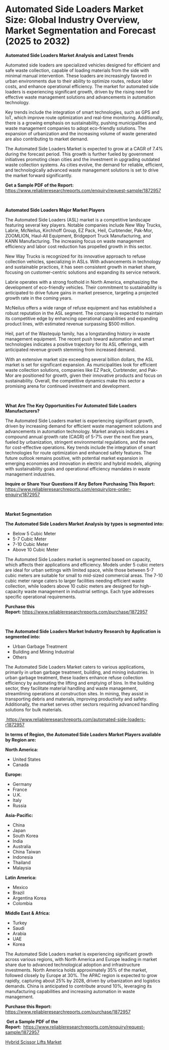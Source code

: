 <p><h1>Automated Side Loaders Market Size: Global Industry Overview, Market Segmentation and Forecast (2025 to 2032)</h1></p><p><strong>Automated Side Loaders Market Analysis and Latest Trends</strong></p>
<p><p>Automated side loaders are specialized vehicles designed for efficient and safe waste collection, capable of loading materials from the side with minimal manual intervention. These loaders are increasingly favored in urban environments due to their ability to optimize routes, reduce labor costs, and enhance operational efficiency. The market for automated side loaders is experiencing significant growth, driven by the rising need for effective waste management solutions and advancements in automation technology.</p><p>Key trends include the integration of smart technologies, such as GPS and IoT, which improve route optimization and real-time monitoring. Additionally, there is a growing emphasis on sustainability, pushing municipalities and waste management companies to adopt eco-friendly solutions. The expansion of urbanization and the increasing volume of waste generated are also contributing to market demand.</p><p>The Automated Side Loaders Market is expected to grow at a CAGR of 7.4% during the forecast period. This growth is further fueled by government initiatives promoting clean cities and the investment in upgrading outdated waste collection systems. As cities evolve, the demand for reliable, efficient, and technologically advanced waste management solutions is set to drive the market forward significantly.</p></p>
<p><strong>Get a Sample PDF of the Report:&nbsp;</strong> <a href="https://www.reliableresearchreports.com/enquiry/request-sample/1872957?utm_campaign=2655&utm_medium=2&utm_source=Github&utm_content=ia&utm_term=08042025&utm_id=automated-side-loaders">https://www.reliableresearchreports.com/enquiry/request-sample/1872957</a></p>
<p>&nbsp;</p>
<p><strong>Automated Side Loaders Major Market Players</strong></p>
<p><p>The Automated Side Loaders (ASL) market is a competitive landscape featuring several key players. Notable companies include New Way Trucks, Labrie, McNeilus, Kirchhoff Group, EZ Pack, Heil, Curbtender, Pak-Mor, ZOOMLION, Haul-All Equipment, Bridgeport Truck Manufacturing, and KANN Manufacturing. The increasing focus on waste management efficiency and labor cost reduction has propelled growth in this sector.</p><p>New Way Trucks is recognized for its innovative approach to refuse collection vehicles, specializing in ASLs. With advancements in technology and sustainable practices, it has seen consistent growth in market share, focusing on customer-centric solutions and expanding its service network.</p><p>Labrie operates with a strong foothold in North America, emphasizing the development of eco-friendly vehicles. Their commitment to sustainability is anticipated to drive future gains in market presence, targeting a projected growth rate in the coming years.</p><p>McNeilus offers a wide range of refuse equipment and has established a robust reputation in the ASL segment. The company is expected to maintain its competitive edge by enhancing operational capabilities and expanding product lines, with estimated revenue surpassing $500 million.</p><p>Heil, part of the Wastequip family, has a longstanding history in waste management equipment. The recent push toward automation and smart technologies indicates a positive trajectory for its ASL offerings, with anticipated revenue growth stemming from increased demand.</p><p>With an extensive market size exceeding several billion dollars, the ASL market is set for significant expansion. As municipalities look for efficient waste collection solutions, companies like EZ Pack, Curbtender, and Pak-Mor are positioned for growth, given their innovative products and focus on sustainability. Overall, the competitive dynamics make this sector a promising arena for continued investment and development.</p></p>
<p>&nbsp;</p>
<p><strong>What Are The Key Opportunities For Automated Side Loaders Manufacturers?</strong></p>
<p><p>The Automated Side Loaders market is experiencing significant growth, driven by increasing demand for efficient waste management solutions and advancements in automation technology. Market analysis indicates a compound annual growth rate (CAGR) of 5-7% over the next five years, fueled by urbanization, stringent environmental regulations, and the need for cost-effective operations. Key trends include the integration of smart technologies for route optimization and enhanced safety features. The future outlook remains positive, with potential market expansion in emerging economies and innovation in electric and hybrid models, aligning with sustainability goals and operational efficiency mandates in waste management industries.</p></p>
<p><strong>Inquire or Share Your Questions If Any Before Purchasing This Report:</strong> <a href="https://www.reliableresearchreports.com/enquiry/pre-order-enquiry/1872957?utm_campaign=2655&utm_medium=2&utm_source=Github&utm_content=ia&utm_term=08042025&utm_id=automated-side-loaders">https://www.reliableresearchreports.com/enquiry/pre-order-enquiry/1872957</a></p>
<p>&nbsp;</p>
<p><strong>Market Segmentation</strong></p>
<p><strong>The Automated Side Loaders Market Analysis by types is segmented into:</strong></p>
<p><ul><li>Below 5 Cubic Meter</li><li>5-7 Cubic Meter</li><li>7-10 Cubic Meter</li><li>Above 10 Cubic Meter</li></ul></p>
<p><p>The Automated Side Loaders market is segmented based on capacity, which affects their applications and efficiency. Models under 5 cubic meters are ideal for urban settings with limited space, while those between 5-7 cubic meters are suitable for small to mid-sized commercial areas. The 7-10 cubic meter range caters to larger facilities needing efficient waste collection, while loaders above 10 cubic meters are designed for high-capacity waste management in industrial settings. Each type addresses specific operational requirements.</p></p>
<p><strong>Purchase this Report:&nbsp;</strong><a href="https://www.reliableresearchreports.com/purchase/1872957?utm_campaign=2655&utm_medium=2&utm_source=Github&utm_content=ia&utm_term=08042025&utm_id=automated-side-loaders">https://www.reliableresearchreports.com/purchase/1872957</a></p>
<p>&nbsp;</p>
<p><strong>The Automated Side Loaders Market Industry Research by Application is segmented into:</strong></p>
<p><ul><li>Urban Garbage Treatment</li><li>Building and Mining Industrial</li><li>Others</li></ul></p>
<p><p>The Automated Side Loaders Market caters to various applications, primarily in urban garbage treatment, building, and mining industries. In urban garbage treatment, these loaders enhance refuse collection efficiency by automating the lifting and emptying of bins. In the building sector, they facilitate material handling and waste management, streamlining operations at construction sites. In mining, they assist in transporting debris and materials, improving productivity and safety. Additionally, the market serves other sectors requiring advanced handling solutions for bulk materials.</p></p>
<p><a href="https://www.reliableresearchreports.com/automated-side-loaders-r1872957?utm_campaign=2655&utm_medium=2&utm_source=Github&utm_content=ia&utm_term=08042025&utm_id=automated-side-loaders">&nbsp;https://www.reliableresearchreports.com/automated-side-loaders-r1872957</a></p>
<p><strong>In terms of Region, the Automated Side Loaders Market Players available by Region are:</strong></p>
<p>
    <p> <strong> North America: </strong>
        <ul>
            <li>United States</li>
            <li>Canada</li>
        </ul>
        </p> 
    <p> <strong> Europe: </strong>
        <ul>
            <li>Germany</li>
            <li>France</li>
            <li>U.K.</li>
            <li>Italy</li>
            <li>Russia</li>
        </ul>
        </p> 
    <p> <strong> Asia-Pacific: </strong>
        <ul>
            <li>China</li>
            <li>Japan</li>
            <li>South Korea</li>
            <li>India</li>
            <li>Australia</li>
            <li>China Taiwan</li>
            <li>Indonesia</li>
            <li>Thailand</li>
            <li>Malaysia</li>
        </ul>
        </p> 
    <p> <strong> Latin America: </strong>
        <ul>
            <li>Mexico</li>
            <li>Brazil</li>
            <li>Argentina Korea</li>
            <li>Colombia</li>
        </ul>
        </p> 
    <p> <strong> Middle East & Africa: </strong>
        <ul>
            <li>Turkey</li>
            <li>Saudi</li>
            <li>Arabia</li>
            <li>UAE</li>
            <li>Korea</li>
        </ul>
    </p>
    </p>
<p><p>The Automated Side Loaders market is experiencing significant growth across various regions, with North America and Europe leading in market share due to advanced technological adoption and infrastructure investments. North America holds approximately 35% of the market, followed closely by Europe at 30%. The APAC region is expected to grow rapidly, capturing about 25% by 2028, driven by urbanization and logistics demands. China is anticipated to contribute around 10%, leveraging its manufacturing capabilities and increasing automation in waste management.</p></p>
<p><strong>Purchase this Report: </strong><a href="https://www.reliableresearchreports.com/purchase/1872957?utm_campaign=2655&utm_medium=2&utm_source=Github&utm_content=ia&utm_term=08042025&utm_id=automated-side-loaders">https://www.reliableresearchreports.com/purchase/1872957</a></p>
<p>&nbsp;<strong>Get a Sample PDF of the Report:&nbsp;&nbsp;</strong><a href="https://www.reliableresearchreports.com/enquiry/request-sample/1872957?utm_campaign=2655&utm_medium=2&utm_source=Github&utm_content=ia&utm_term=08042025&utm_id=automated-side-loaders">https://www.reliableresearchreports.com/enquiry/request-sample/1872957</a></p>
<p><strong></strong></p>
<p><p><a href="https://github.com/ulyssacrayne00231/Market-Research-Report-List-1/blob/main/hybrid-scissor-lifts-market.md?utm_campaign=2655&utm_medium=2&utm_source=Github&utm_content=ia&utm_term=08042025&utm_id=automated-side-loaders">Hybrid Scissor Lifts Market</a></p></p>